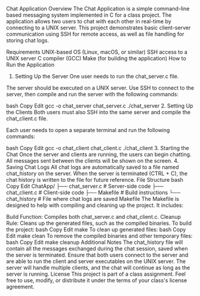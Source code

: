 Chat Application
Overview
The Chat Application is a simple command-line based messaging system implemented in C for a class project. The application allows two users to chat with each other in real-time by connecting to a UNIX server. This project demonstrates basic client-server communication using SSH for remote access, as well as file handling for storing chat logs.

Requirements
UNIX-based OS (Linux, macOS, or similar)
SSH access to a UNIX server
C compiler (GCC)
Make (for building the application)
How to Run the Application
1. Setting Up the Server
One user needs to run the chat_server.c file.

The server should be executed on a UNIX server. Use SSH to connect to the server, then compile and run the server with the following commands:

bash
Copy
Edit
gcc -o chat_server chat_server.c
./chat_server
2. Setting Up the Clients
Both users must also SSH into the same server and compile the chat_client.c file.

Each user needs to open a separate terminal and run the following commands:

bash
Copy
Edit
gcc -o chat_client chat_client.c
./chat_client
3. Starting the Chat
Once the server and clients are running, the users can begin chatting.
All messages sent between the clients will be shown on the screen.
4. Saving Chat Logs
All chat logs are automatically saved to a file named chat_history on the server.
When the server is terminated (CTRL + C), the chat history is written to the file for future reference.
File Structure
bash
Copy
Edit
ChatApp/
├── chat_server.c        # Server-side code
├── chat_client.c        # Client-side code
├── Makefile             # Build instructions
└── chat_history         # File where chat logs are saved
Makefile
The Makefile is designed to help with compiling and cleaning up the project. It includes:

Build Function: Compiles both chat_server.c and chat_client.c.
Cleanup Rule: Cleans up the generated files, such as the compiled binaries.
To build the project:
bash
Copy
Edit
make
To clean up generated files:
bash
Copy
Edit
make clean
To remove the compiled binaries and other temporary files:
bash
Copy
Edit
make cleanup
Additional Notes
The chat_history file will contain all the messages exchanged during the chat session, saved when the server is terminated.
Ensure that both users connect to the server and are able to run the client and server executables on the UNIX server.
The server will handle multiple clients, and the chat will continue as long as the server is running.
License
This project is part of a class assignment. Feel free to use, modify, or distribute it under the terms of your class's license agreement.
